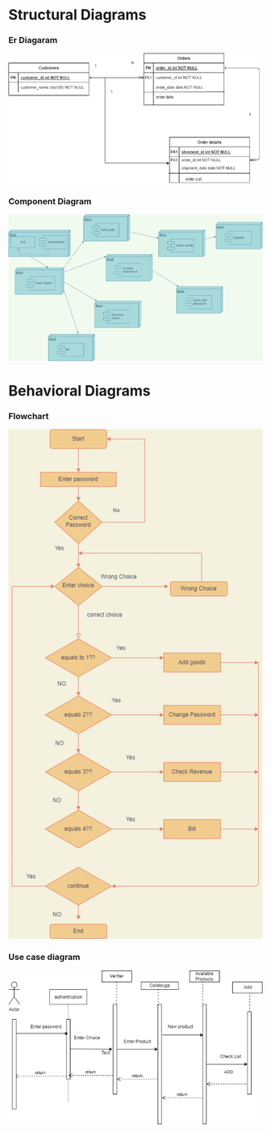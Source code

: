 # Structural Diagrams #
### Er Diagaram ###
 ![Er_diadgram](https://github.com/PranithAlva/M1_BillingSystem/blob/main/images/er.png)
### Component Diagram ###
 ![Component_diagram](https://github.com/PranithAlva/M1_BillingSystem/blob/main/images/component.png)

# Behavioral Diagrams #
### Flowchart ###
 ![Flowchart](https://github.com/PranithAlva/M1_BillingSystem/blob/main/images/flowchart.png)
### Use case diagram ### 
![use_case](https://github.com/PranithAlva/M1_BillingSystem/blob/main/images/sequence.png)